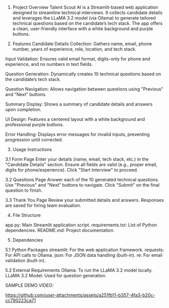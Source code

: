 1. Project Overview
Talent Scout AI is a Streamlit-based web application designed to streamline technical interviews. It collects candidate details and leverages the LLaMA 3.2 model (via Ollama) to generate tailored technical questions based on the candidate’s tech stack. The app offers a clean, user-friendly interface with a white background and purple buttons.

2. Features
Candidate Details Collection: Gathers name, email, phone number, years of experience, role, location, and tech stack.

Input Validation: Ensures valid email format, digits-only for phone and experience, and no numbers in text fields.

Question Generation: Dynamically creates 10 technical questions based on the candidate’s tech stack.

Question Navigation: Allows navigation between questions using "Previous" and "Next" buttons.

Summary Display: Shows a summary of candidate details and answers upon completion.

UI Design: Features a centered layout with a white background and professional purple buttons.

Error Handling: Displays error messages for invalid inputs, preventing progression until corrected.

3. Usage Instructions
   
3.1 Form Page
Enter your details (name, email, tech stack, etc.) in the "Candidate Details" section.
Ensure all fields are valid (e.g., proper email, digits for phone/experience).
Click "Start Interview" to proceed.

3.2 Questions Page
Answer each of the 10 generated technical questions.
Use "Previous" and "Next" buttons to navigate.
Click "Submit" on the final question to finish.

3.3 Thank You Page
Review your submitted details and answers.
Responses are saved for hiring team evaluation.

4. File Structure

app.py: Main Streamlit application script.
requirements.txt: List of Python dependencies.
README.md: Project documentation.

5. Dependencies

5.1 Python Packages
streamlit: For the web application framework.
requests: For API calls to Ollama.
json: For JSON data handling (built-in).
re: For email validation (built-in).

5.2 External Requirements
Ollama: To run the LLaMA 3.2 model locally.
LLaMA 3.2 Model: Used for question generation.





SAMPLE DEMO VIDEO:


https://github.com/user-attachments/assets/a251fb11-b357-4fa3-b20c-cc790223ca71




